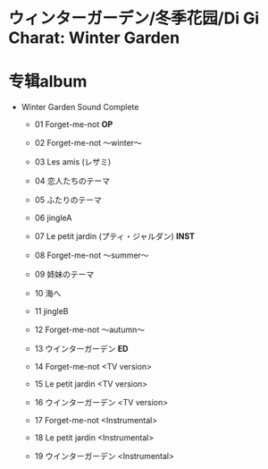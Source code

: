 # ウィンターガーデン/冬季花园/Di Gi Charat: Winter Garden

# 专辑album

- Winter Garden Sound Complete
  
  - 01 Forget-me-not **OP**
  
  - 02 Forget-me-not ～winter～
  
  - 03 Les amis (レザミ)
  
  - 04 恋人たちのテーマ
  
  - 05 ふたりのテーマ
  
  - 06 jingleA
  
  - 07 Le petit jardin (プティ・ジャルダン) **INST**
  
  - 08 Forget-me-not ～summer～
  
  - 09 姉妹のテーマ
  
  - 10 海へ
  
  - 11 jingleB
  
  - 12 Forget-me-not ～autumn～
  
  - 13 ウインターガーデン **ED**
  
  - 14 Forget-me-not  \<TV version>
  
  - 15 Le petit jardin \<TV version>
  
  - 16 ウインターガーデン \<TV version>
  
  - 17 Forget-me-not \<Instrumental>
  
  - 18 Le petit jardin \<Instrumental>
  
  - 19 ウインターガーデン \<Instrumental>
